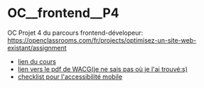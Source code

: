 # OC__frontend__P4
OC Projet 4 du parcours frontend-dévelopeur: https://openclassrooms.com/fr/projects/optimisez-un-site-web-existant/assignment

- [lien du cours](https://openclassrooms.com/fr/courses/6691346-concevez-un-contenu-web-accessible)
- [lien vers le pdf de WACG(je ne sais pas où je l'ai trouvé:s)](https://s3-eu-west-1.amazonaws.com/course.oc-static.com/courses/6691346/Guide+de+test+d'accessibilite%CC%81+des+WCAG.pdf)
- [checklist pour l'accessibilité mobile](https://developer.mozilla.org/fr/docs/Web/Accessibility/Mobile_accessibility_checklist)
